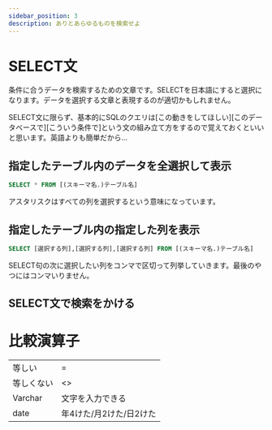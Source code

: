 ```yaml
---
sidebar_position: 3
description: ありとあらゆるものを検索せよ
---
```


# SELECT文

条件に合うデータを検索するための文章です。SELECTを日本語にすると選択になります。データを選択する文章と表現するのが適切かもしれません。

SELECT文に限らず、基本的にSQLのクエリは[この動きをしてほしい][このデータベースで][こういう条件で]という文の組み立て方をするので覚えておくといいと思います。英語よりも簡単だから…

## 指定したテーブル内のデータを全選択して表示

```sql
SELECT * FROM [(スキーマ名.)テーブル名]
```

アスタリスクはすべての列を選択するという意味になっています。

## 指定したテーブル内の指定した列を表示

```sql
SELECT [選択する列],[選択する列],[選択する列] FROM [(スキーマ名.)テーブル名]
```

SELECT句の次に選択したい列をコンマで区切って列挙していきます。最後のやつにはコンマいりません。

## SELECT文で検索をかける

# 比較演算子

|            |                         |
| ---------- | ----------------------- |
| 等しい     | =                       |
| 等しくない |\<\> |
| Varchar | 文字を入力できる |
| date | 年4けた/月2けた/日2けた |